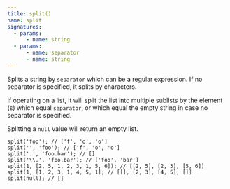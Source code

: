 ```yaml
---
title: split()
name: split
signatures:
  - params:
      - name: string
  - params:
      - name: separator
      - name: string
---
```


Splits a string by `separator` which can be a regular expression. If no
separator is specified, it splits by characters.

If operating on a list, it will split the list into multiple sublists by the
element (s) which equal `separator`, or which equal the empty string in case no
separator is specified.

Splitting a `null` value will return an empty list.

```scarpet
split('foo'); // ['f', 'o', 'o']
split('', 'foo'); // ['f', 'o', 'o']
split('.', 'foo.bar'); // []
split('\\.', 'foo.bar'); // ['foo', 'bar']
split(1, [2, 5, 1, 2, 3, 1, 5, 6]); // [[2, 5], [2, 3], [5, 6]]
split(1, [1, 2, 3, 1, 4, 5, 1]; // [[], [2, 3], [4, 5], []]
split(null); // []
```
